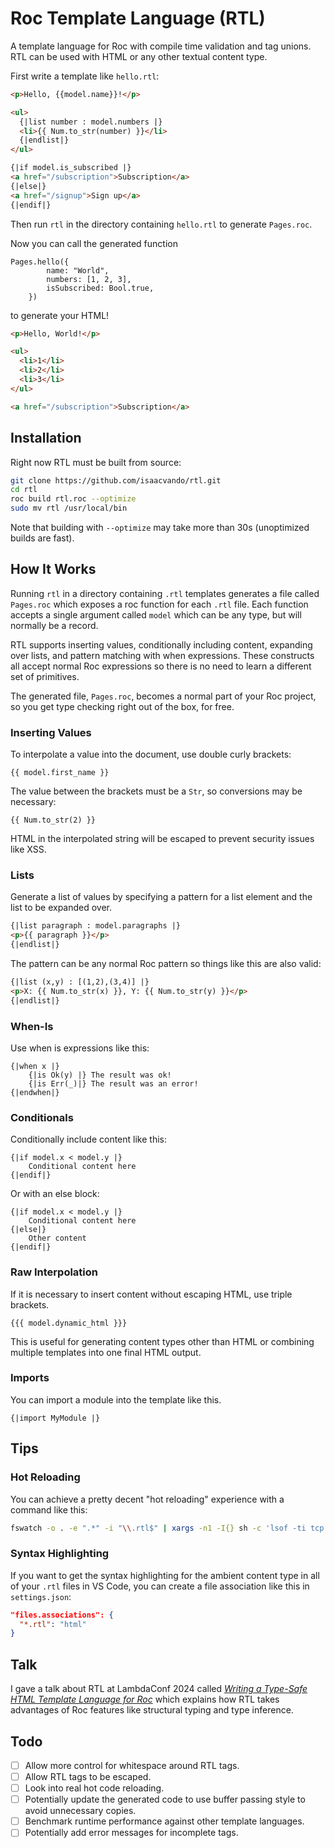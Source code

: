 # Roc Template Language (RTL)

A template language for Roc with compile time validation and tag unions. RTL can be used with HTML or any other textual content type.

First write a template like `hello.rtl`:

```html
<p>Hello, {{model.name}}!</p>

<ul>
  {|list number : model.numbers |}
  <li>{{ Num.to_str(number) }}</li>
  {|endlist|}
</ul>

{|if model.is_subscribed |}
<a href="/subscription">Subscription</a>
{|else|}
<a href="/signup">Sign up</a>
{|endif|}
```

Then run `rtl` in the directory containing `hello.rtl` to generate `Pages.roc`.

Now you can call the generated function

```roc
Pages.hello({
        name: "World",
        numbers: [1, 2, 3],
        isSubscribed: Bool.true,
    })
```

to generate your HTML!

```html
<p>Hello, World!</p>

<ul>
  <li>1</li>
  <li>2</li>
  <li>3</li>
</ul>

<a href="/subscription">Subscription</a>
```

## Installation

Right now RTL must be built from source:

```bash
git clone https://github.com/isaacvando/rtl.git
cd rtl
roc build rtl.roc --optimize
sudo mv rtl /usr/local/bin
```

Note that building with `--optimize` may take more than 30s (unoptimized builds are fast).

## How It Works

Running `rtl` in a directory containing `.rtl` templates generates a file called `Pages.roc` which exposes a roc function for each `.rtl` file. Each function accepts a single argument called `model` which can be any type, but will normally be a record.

RTL supports inserting values, conditionally including content, expanding over lists, and pattern matching with when expressions. These constructs all accept normal Roc expressions so there is no need to learn a different set of primitives.

The generated file, `Pages.roc`, becomes a normal part of your Roc project, so you get type checking right out of the box, for free.

### Inserting Values

To interpolate a value into the document, use double curly brackets:

```
{{ model.first_name }}
```

The value between the brackets must be a `Str`, so conversions may be necessary:

```
{{ Num.to_str(2) }}
```

HTML in the interpolated string will be escaped to prevent security issues like XSS.

### Lists

Generate a list of values by specifying a pattern for a list element and the list to be expanded over.

```html
{|list paragraph : model.paragraphs |}
<p>{{ paragraph }}</p>
{|endlist|}
```

The pattern can be any normal Roc pattern so things like this are also valid:

```html
{|list (x,y) : [(1,2),(3,4)] |}
<p>X: {{ Num.to_str(x) }}, Y: {{ Num.to_str(y) }}</p>
{|endlist|}
```

### When-Is

Use when is expressions like this:

```
{|when x |}
    {|is Ok(y) |} The result was ok!
    {|is Err(_)|} The result was an error!
{|endwhen|}
```

### Conditionals

Conditionally include content like this:

```
{|if model.x < model.y |}
    Conditional content here
{|endif|}
```

Or with an else block:

```
{|if model.x < model.y |}
    Conditional content here
{|else|}
    Other content
{|endif|}
```

### Raw Interpolation

If it is necessary to insert content without escaping HTML, use triple brackets.

```
{{{ model.dynamic_html }}}
```

This is useful for generating content types other than HTML or combining multiple templates into one final HTML output.

### Imports

You can import a module into the template like this.

```
{|import MyModule |}
```

## Tips

### Hot Reloading

You can achieve a pretty decent "hot reloading" experience with a command like this:

```bash
fswatch -o . -e ".*" -i "\\.rtl$" | xargs -n1 -I{} sh -c 'lsof -ti tcp:8000 | xargs kill -9 && rtl && roc server.roc &'
```

### Syntax Highlighting

If you want to get the syntax highlighting for the ambient content type in all of your `.rtl` files in VS Code, you can create a file association like this in `settings.json`:

```json
"files.associations": {
  "*.rtl": "html"
}
```

## Talk

I gave a talk about RTL at LambdaConf 2024 called [_Writing a Type-Safe HTML Template Language for Roc_](https://youtu.be/VXQub6U_BUM?si=8rzBNBRZHo0i5X1O) which explains how RTL takes advantages of Roc features like structural typing and type inference.

## Todo

- [ ] Allow more control for whitespace around RTL tags.
- [ ] Allow RTL tags to be escaped.
- [ ] Look into real hot code reloading.
- [ ] Potentially update the generated code to use buffer passing style to avoid unnecessary copies.
- [ ] Benchmark runtime performance against other template languages.
- [ ] Potentially add error messages for incomplete tags.
